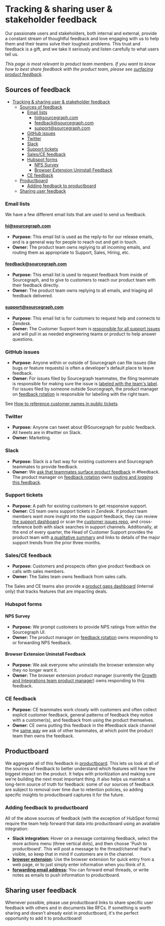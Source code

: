 # Tracking & sharing user & stakeholder feedback

Our passionate users and stakeholders, both internal and external, provide a constant stream of thoughtful feedback and love engaging with us to help them and their teams solve their toughest problems. This trust and feedback is a gift, and we take it seriously and listen carefully to what users tell us.

_This page is most relevant to product team members. If you want to know how to best share feedback with the product team, please see [surfacing product feedback](surfacing_product_feedback.md)._

## Sources of feedback

- [Tracking & sharing user & stakeholder feedback](#tracking--sharing-user--stakeholder-feedback)
  - [Sources of feedback](#sources-of-feedback)
    - [Email lists](#email-lists)
      - [hi@sourcegraph.com](#hisourcegraphcom)
      - [feedback@sourcegraph.com](#feedbacksourcegraphcom)
      - [support@sourcegraph.com](#supportsourcegraphcom)
    - [GitHub issues](#github-issues)
    - [Twitter](#twitter)
    - [Slack](#slack)
    - [Support tickets](#support-tickets)
    - [Sales/CE feedback](#salesce-feedback)
    - [Hubspot forms](#hubspot-forms)
      - [NPS Survey](#nps-survey)
      - [Browser Extension Uninstall Feedback](#browser-extension-uninstall-feedback)
    - [CE feedback](#ce-feedback)
  - [Productboard](#productboard)
    - [Adding feedback to productboard](#adding-feedback-to-productboard)
  - [Sharing user feedback](#sharing-user-feedback)

### Email lists

We have a few different email lists that are used to send us feedback.

#### hi@sourcegraph.com

- **Purpose:** This email list is used as the reply-to for our release emails, and is a general way for people to reach out and get in touch.
- **Owner:** The product team owns replying to all incoming emails, and routing them as appropriate to Support, Sales, Hiring, etc.

#### feedback@sourcegraph.com

- **Purpose:** This email list is used to request feedback from inside of Sourcegraph, and to give to customers to reach our product team with their feedback directly.
- **Owner:** The product team owns replying to all emails, and triaging all feedback delivered.

#### support@sourcegraph.com

- **Purpose:** This email list is for customers to request help and connects to Zendesk.
- **Owner:** The Customer Support team is [responsible for all support issues](../../../support/process/support-workflow.md#support-workflow) and will pull in as needed engineering teams or product to help answer questions.

### GitHub issues

- **Purpose:** Anyone within or outside of Sourcegraph can file issues (like bugs or feature requests) is often a developer's default place to leave feedback.
- **Owner:** For issues filed by Sourcegraph teammates, the filing teammate is responsible for making sure the issue is [labeled with the team's label](surfacing_product_feedback.md). For issues filed by someone outside Sourcegraph, the product manager on [feedback rotation](responding_to_user_feedback.md) is responsible for labelling with the right team.

See [How to reference customer names in public tickets](prioritizing.md#how-to-reference-customer-names-in-public-tickets).

### Twitter

- **Purpose:** Anyone can tweet about @Sourcegraph for public feedback. All tweets are in #twitter on Slack.
- **Owner:** Marketing.

### Slack

- **Purpose:** Slack is a fast way for existing customers and Sourcegraph teammates to provide feedback.
- **Owner:** We [ask that teammates surface product feedback](surfacing_product_feedback.md) in #feedback. The product manager on [feedback rotation](responding_to_user_feedback.md#feedback-rotation) owns [routing and logging this feedback](responding_to_user_feedback.md#slack-feedback-channel).

### Support tickets

- **Purpose:** A path for existing customers to get responsive support.
- **Owner:** CS team owns support tickets in Zendesk. If product team members want more insight into the support feedback, they can review [the support dashboard](https://sourcegraph.looker.com/dashboards-next/177) or scan the [customer issues repo](https://github.com/sourcegraph/customer/issues), and cross-reference both with slack searches in support channels. Additionally, at the end of every quarter, the Head of Customer Support provides the product team with [a qualitative summary](https://drive.google.com/drive/folders/12kZOFbnXX8vfzLvso1hO-lf-t-HzJIr-?usp=sharing) and links to details of the major support trends from the prior three months.

### Sales/CE feedback

- **Purpose:** Customers and prospects often give product feedback on calls with sales members.
- **Owner:** The Sales team owns feedback from sales calls.

The Sales and CE teams also provide a [product gaps dashboard](https://sourcegraph2020.lightning.force.com/lightning/r/Report/00O5b000005HH53EAG/view) (internal only) that tracks features that are impacting deals.

### Hubspot forms

#### NPS Survey

- **Purpose:** We prompt customers to provide NPS ratings from within the Sourcegraph UI.
- **Owner:** The product manager on [feedback rotation](responding_to_user_feedback.md#feedback-rotation) owns responding to or forwarding NPS feedback.

#### Browser Extension Uninstall Feedback

- **Purpose:** We ask everyone who uninstalls the browser extension why they no longer want it.
- **Owner:** The browser extension product manager (currently the [Growth and Integrations team product manager](../../engineering/cloud/growth-and-integrations/index.md#members)) owns responding to this feedback.

### CE feedback

- **Purpose:** CE teammates work closely with customers and often collect explicit customer feedback, general patterns of feedback they notice with a customer(s), and feedback from using the product themselves.
- **Owner:** CE owns putting this feedback in the #feedback slack channel the [same way](surfacing_product_feedback.md) we ask of other teammates, at which point the product team then owns the feedback.

## Productboard

We aggregate all of this feedback in [productboard](https://sourcegraph.productboard.com/). This lets us look at all of the sources of feedback to better understand which features will have the biggest impact on the product. It helps with prioritization and making sure we're building the next most important thing. It also helps us maintain a long-term source of truth for feedback: some of our sources of feedback are subject to removal over time due to retention policies, so adding specific insights to productboard captures it for the future.

### Adding feedback to productboard

All of the above sources of feedback (with the exception of HubSpot forms) require the team help forward that data into productboard using an available integration:

- **Slack integration:** Hover on a message containing feedback, select the more actions menu (three vertical dots), and then choose 'Push to productboard'. This will post a message to the thread/channel that's visible, so keep that in mind if customers are in the channel.
- **[browser extension](https://chrome.google.com/webstore/detail/productboard-make-product/mlpbdkpkicfkhgagnoamdcimmhdkakni?hl=en):** Use the browser extension for quick entry from a web page, or to just simply enter information when you think of it.
- **[forwarding email address](mailto:inbox-hkpsum5melnwcauyjvztbtsq@inbound.productboard.com):** You can forward email threads, or write notes as emails to push information to productboard.

## Sharing user feedback

Whenever possible, please use productboard links to share specific user feedback with others and in documents like RFCs. If something is worth sharing and doesn't already exist in productboard, it's the perfect opportunity to add it to productboard!

